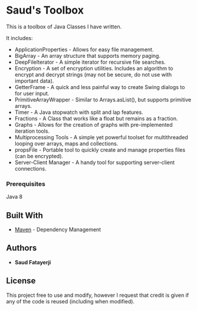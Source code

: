 # Saud's Toolbox

This is a toolbox of Java Classes I have written.

It includes:
* ApplicationProperties - Allows for easy file management.
* BigArray - An array structure that supports memory paging.
* DeepFileIterator - A simple iterator for recursive file searches.
* Encryption - A set of encryption utilities. Includes an algorithm to encrypt and decrypt strings (may not be secure, do not use with important data).
* GetterFrame - A quick and less painful way to create Swing dialogs to for user input.
* PrimitiveArrayWrapper - Similar to Arrays.asList(), but supports primitive arrays.
* Timer - A Java stopwatch with split and lap features.
* Fractions - A Class that works like a float but remains as a fraction.
* Graphs - Allows for the creation of graphs with pre-implemented iteration tools. 
* Multiprocessing Tools - A simple yet powerful toolset for multithreaded looping over arrays, maps and collections.
* propsFile - Portable tool to quickly create and manage properties files (can be encrypted).
* Server-Client Manager - A handy tool for supporting server-client connections.

### Prerequisites

Java 8


## Built With

* [Maven](https://maven.apache.org/) - Dependency Management


## Authors

* **Saud Fatayerji**


## License

This project free to use and modify, however I request that credit is given if any of the code is reused (including when modified).
